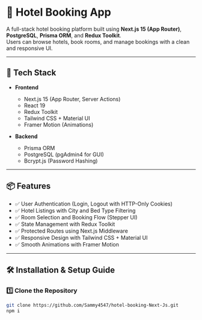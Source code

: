 # 🏨 Hotel Booking App

A full-stack hotel booking platform built using **Next.js 15 (App Router)**, **PostgreSQL**, **Prisma ORM**, and **Redux Toolkit**.  
Users can browse hotels, book rooms, and manage bookings with a clean and responsive UI.

---

## 🚀 Tech Stack

- **Frontend**
  - Next.js 15 (App Router, Server Actions)
  - React 19
  - Redux Toolkit
  - Tailwind CSS + Material UI
  - Framer Motion (Animations)

- **Backend**
  - Prisma ORM
  - PostgreSQL (pgAdmin4 for GUI)
  - Bcrypt.js (Password Hashing)

---

## 📦 Features

- ✅ User Authentication (Login, Logout with HTTP-Only Cookies)
- ✅ Hotel Listings with City and Bed Type Filtering
- ✅ Room Selection and Booking Flow (Stepper UI)
- ✅ State Management with Redux Toolkit
- ✅ Protected Routes using Next.js Middleware
- ✅ Responsive Design with Tailwind CSS + Material UI
- ✅ Smooth Animations with Framer Motion

---

## 🛠️ Installation & Setup Guide

### 1️⃣ Clone the Repository

```bash
git clone https://github.com/Sammy4547/hotel-booking-Next-Js.git
npm i



